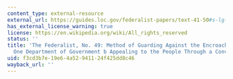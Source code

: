 ```yaml
---
content_type: external-resource
external_url: https://guides.loc.gov/federalist-papers/text-41-50#s-lg-box-wrapper-25493416
has_external_license_warning: true
license: https://en.wikipedia.org/wiki/All_rights_reserved
status: ''
title: 'The Federalist, No. 49: Method of Guarding Against the Encroachments of Any
  One Department of Government b Appealing to the People Through a Convention'
uid: f3cd3b7e-19e6-4a52-9411-24f425dd8c46
wayback_url: ''
---
```


